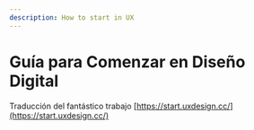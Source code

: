 ```yaml
---
description: How to start in UX
---
```


# Guía para Comenzar en Diseño Digital

Traducción del fantástico trabajo [https://start.uxdesign.cc/](https://start.uxdesign.cc/)

